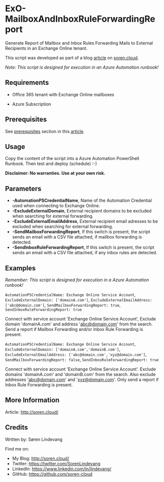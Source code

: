 ExO-MailboxAndInboxRuleForwardingReport
===========
Generate Report of Mailbox and Inbox Rules Forwarding Mails to External Recipients in an Exchange Online tenant.

This script was developed as part of a blog [article] on [soren.cloud].

*Note: This script is designed for execution in an Azure Automation runbook!*


## Requirements
* Office 365 tenant with Exchange Online mailboxes 
 
* Azure Subscription


## Prerequisites
See [prerequisites] section in this [article].

## Usage
Copy the content of the script into a Azure Automation PowerShell Runbook. Then test and deploy (schedule) :-)

**Disclaimer: No warranties. Use at your own risk.**

## Parameters
* **-AutomationPSCredentialName**, Name of the Automation Credential used when connecting to Exchange Online.
* **-ExcludeExternalDomain**, External recipient domains to be excluded when searching for external forwarding.
* **-ExcludeExternalEmailAddress**, External recipient email adresses to be excluded when searching for external forwarding.
* **-SendMailboxForwardingReport**, If this switch is present, the script sends an email with a CSV file attached, if mailbox forwarding is detected.
* **-SendInboxRuleForwardingReport**, If this switch is present, the script sends an email with a CSV file attached, if any inbox rules are detected.

## Examples
*Remember: This script is designed for execution in a Azure Automation runbook!*

`AutomationPSCredentialName: Exchange Online Service Account`, `ExcludeExternalDomain: ['domainA.com']`, `ExcludeExternalEmailAddress: ['abc@domain.com']`, `SendMailboxForwardingReport: true`, `SendInboxRuleForwardingReport: true`

Connect with service account 'Exchange Online Service Account', Exclude domain 'domainA.com' and address 'abc@domain.com' from the search. Send a report if Mailbox Forwarding and/or Inbox Rule Forwarding is present.

`AutomationPSCredentialName: Exchange Online Service Account`, `ExcludeExternalDomain: ['domainA.com','domainB.com']`, `ExcludeExternalEmailAddress: ['abc@domain.com','xyz@domain.com']`, `SendMailboxForwardingReport: false`, `SendInboxRuleForwardingReport: true`

Connect with service account 'Exchange Online Service Account'. Exclude domains 'domainA.com' and 'domainB.com' from the search. Also exclude addresses 'abc@domain.com' and 'xyz@domain.com'. Only send a report if Inbox Rule Forwarding is present.

## More Information
Article: <http://soren.cloud/>


## Credits
Written by: Søren Lindevang

Find me on:

* My Blog: <http://soren.cloud/>
* Twitter: <https://twitter.com/SorenLindevang>
* LinkedIn: <https://www.linkedin.com/in/lindevang/>
* GitHub: <https://github.com/soren-cloud>

[article]: http://soren.cloud/o365-secure-score-azure-automation-enable-mailbox-auditing/
[my blog]: http://soren.cloud/
[soren.cloud]: http://soren.cloud/
[prerequisites]: http://soren.cloud/